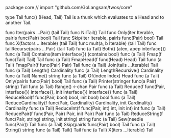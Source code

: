 package core // import "github.com/GoLangsam/twos/core"

type Tail func() (Head, Tail)
    Tail is a thunk which evaluates to a Head and to another Tail.


func Iter(pairs ...Pair) (tail Tail)
func NilTail() Tail
func Only(iter Iterable, pairIs func(Pair) bool) Tail
func Skip(iter Iterable, pairIs func(Pair) bool) Tail
func X(factors ...Iterable) (tail Tail)
func mult(a, b Iterable) (tail Tail)
func tailRecurse(pairs ...Pair) (tail Tail)
func (a Tail) Both() (aten, apep interface{})
func (a Tail) Contains(item interface{}) (contains bool)
func (a Tail) Fmap(f func(Tail) Tail) Tail
func (a Tail) FmapHead(f func(Head) Head) Tail
func (a Tail) FmapPair(f func(Pair) Pair) Tail
func (a Tail) Join(tails ...Iterable) Tail
func (a Tail) Length() Cardinality
func (a Tail) LengthRecursive() Cardinality
func (a Tail) Name() string
func (a Tail) Of(index Index) Head
func (a Tail) Only(pairIs func(Pair) bool) Tail
func (a Tail) Printer(stringer func(a Pair) string) Tail
func (a Tail) Range() <-chan Pair
func (a Tail) Reduce(f func(Pair, interface{}) interface{}, init interface{}) interface{}
func (a Tail) ReduceBool(f func(Pair, bool) bool, init bool) bool
func (a Tail) ReduceCardinality(f func(Pair, Cardinality) Cardinality, init Cardinality) Cardinality
func (a Tail) ReduceInt(f func(Pair, int) int, init int) int
func (a Tail) ReducePair(f func(Pair, Pair) Pair, init Pair) Pair
func (a Tail) ReduceString(f func(Pair, string) string, init string) string
func (a Tail) Sew(needle func(Pair)) Tail
func (a Tail) Skip(pairIs func(Pair) bool) Tail
func (a Tail) String() string
func (a Tail) Tail() Tail
func (a Tail) X(iters ...Iterable) Tail
